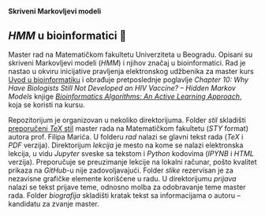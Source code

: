 #### Skriveni Markovljevi modeli

## *HMM* u bioinformatici :dna:
Master rad na Matematičkom fakultetu Univerziteta u Beogradu. Opisani su skriveni Markovljevi modeli (*HMM*) i njihov značaj u bioinformatici. Rad je nastao u okviru inicijative pravljenja elektronskog udžbenika za master kurs [Uvod u bioinformatiku](http://www.bioinformatika.matf.bg.ac.rs/) i obrađuje pretposlednje poglavlje *Chapter 10: Why Have Biologists Still Not Developed an HIV Vaccine? – Hidden Markov Models* knjige [*Bioinformatics Algorithms: An Active Learning Approach*](https://www.bioinformaticsalgorithms.org/), koja se koristi na kursu.

Repozitorijum je organizovan u nekoliko direktorijuma. Folder *stil* skladišti [preporučeni *TeX* stil](http://www.matf.bg.ac.rs/~filip/teze.zip) master rada na Matematičkom fakultetu (*STY* format) autora prof. Filipa Marića. U folderu *rad* nalazi se glavni tekst rada (*TeX* i *PDF* verzija). Direktorijum *lekcija* je mesto na kome se nalazi elektronska lekcija, u vidu *Jupyter* sveske sa tekstom i *Python* kodovima (*IPYNB* i *HTML* verzija). Preporučuje se preuzimanje lekcije na lokalni računar, pošto kvalitet prikaza na *GitHub*-u nije zadovoljavajući. Folder *slike* rezervisan je za nezavisne grafičke elemente korišćene u radu. U direktorijumu *prijava* nalazi se tekst prijave teme, odnosno molba za odobravanje teme master rada. Folder *biografija* skladišti kratak tekst sa informacijama o autoru – kandidatu za zvanje master.
